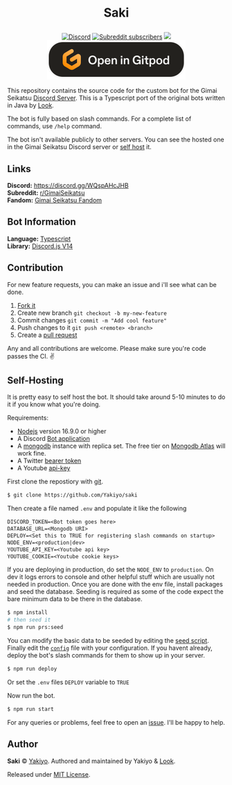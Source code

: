 # <p align="center">Saki</p>

<div align="center"><a href="https://discord.gg/WQspAHcJHB"><img alt="Discord" src="https://img.shields.io/discord/803177741943439360?color=blue&label=Discord&logo=discord&logoColor=white&style=plastic"></a> <a href="https://www.reddit.com/r/GimaiSeikatsu/"><img alt="Subreddit subscribers" src="https://img.shields.io/reddit/subreddit-subscribers/GimaiSeikatsu?color=orange&label=r%2FGimaiSeikatsu&logo=reddit&logoColor=orange&style=plastic"></a> <a href="./.github/workflows/ci.yml"><img src="https://github.com/Yakiyo/saki/actions/workflows/ci.yml/badge.svg"></a></div>
<div align="center">
<a href="https://gitpod.io/from-referrer/"><img src="https://raw.githubusercontent.com/Yakiyo/Yume-Bot/master/src/assets/logos/gitpod.svg" alt="Open on gitpod https://gitpod.io/from-referrer/"></a>
</div>

This repository contains the source code for the custom bot for the Gimai Seikatsu [Discord Server](https://discord.gg/WQspAHcJHB). This is a Typescript port of the original bots written in Java by [Look](https://github.com/Muril-o).

The bot is fully based on slash commands. For a complete list of commands, use `/help` command.

The bot isn't available publicly to other servers. You can see the hosted one in the Gimai Seikatsu Discord server or [self host](#self-hosting) it.

## Links
**Discord:** https://discord.gg/WQspAHcJHB \
**Subreddit:** [r/GimaiSeikatsu](https://reddit.com/r/GimaiSeikatsu) \
**Fandom:** [Gimai Seikatsu Fandom](https://gimai-seikatsu.fandom.com/wiki/Gimai_Seikatsu_Wiki)

## Bot Information
**Language:** [Typescript](https://www.typescriptlang.org/) \
**Library:** [Discord.js V14](https://discord.js.org)

## Contribution 

For new feature requests, you can make an issue and i'll see what can be done.

1) [Fork it](https://github.com/Yakiyo/saki/fork)
2) Create new branch `git checkout -b my-new-feature`
3) Commit changes `git commit -m "Add cool feature"`
3) Push changes to it `git push <remote> <branch>`
4) Create a [pull request](https://docs.github.com/en/pull-requests/collaborating-with-pull-requests/proposing-changes-to-your-work-with-pull-requests/about-pull-requests)

Any and all contributions are welcome. Please make sure you're code passes the CI. ✌

## Self-Hosting
It is pretty easy to self host the bot. It should take around 5-10 minutes to do it if you know what you're doing.

Requirements:

- [Nodejs](https://nodejs.org) version 16.9.0 or higher
- A Discord [Bot application](https://discordjs.guide/preparations/setting-up-a-bot-application.html)
- A [mongodb](https://www.mongodb.com/) instance with replica set. The free tier on [Mongodb Atlas](https://www.mongodb.com/atlas) will work fine.
- A Twitter [bearer token](https://developer.twitter.com/en/docs/authentication/oauth-2-0/bearer-tokens)
- A Youtube [api-key](https://developers.google.com/youtube/registering_an_application)

First clone the repostiory with [git](https://git-scm.com/).
```bash
$ git clone https://github.com/Yakiyo/saki
```
Then create a file named `.env` and populate it like the following
```env
DISCORD_TOKEN=<Bot token goes here>
DATABASE_URL=<Mongodb URI>
DEPLOY=<Set this to TRUE for registering slash commands on startup>
NODE_ENV=<production|dev>
YOUTUBE_API_KEY=<Youtube api key>
YOUTUBE_COOKIE=<Youtube cookie keys>
```
If you are deploying in production, do set the `NODE_ENV` to `production`. On dev it logs errors to console and other helpful stuff which are usually not needed in production. Once you are done with the env file, install packages and seed the database. Seeding is required as some of the code expect the bare minimum data to be there in the database.
```bash
$ npm install
# then seed it
$ npm run prs:seed
```
You can modify the basic data to be seeded by editing the [seed script](./scripts/seed.ts).
Finally edit the [`config`](./config.json) file with your configuration. 
If you havent already, deploy the bot's slash commands for them to show up in your server.
```bash
$ npm run deploy
```
Or set the `.env` files `DEPLOY` variable to `TRUE`

Now run the bot.
```bash
$ npm run start
```
For any queries or problems, feel free to open an [issue](https://github.com/Yakiyo/saki/issues/new/choose). I'll be happy to help.
## Author
**Saki** © [Yakiyo](https://github.com/Yakiyo). Authored and maintained by Yakiyo & [Look](https://github.com/Muril-o).

Released under [MIT License](https://opensource.org/licenses/MIT).

